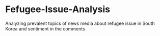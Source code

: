 # Fefugee-Issue-Analysis
Analyzing prevalent topics of news media about refugee issue in South Korea and sentiment in the comments
